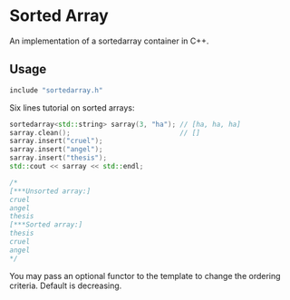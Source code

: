 # Sorted Array #

An implementation of a sortedarray container in C++.

## Usage ##

```c++
include "sortedarray.h"
```


Six lines tutorial on sorted arrays:

```c++
sortedarray<std::string> sarray(3, "ha"); // [ha, ha, ha]
sarray.clean();                           // []
sarray.insert("cruel"); 
sarray.insert("angel");
sarray.insert("thesis");
std::cout << sarray << std::endl;

/*
[***Unsorted array:]
cruel
angel
thesis
[***Sorted array:]
thesis
cruel
angel
*/                                   
```

You may pass an optional functor to the template to change the ordering criteria. Default is decreasing.